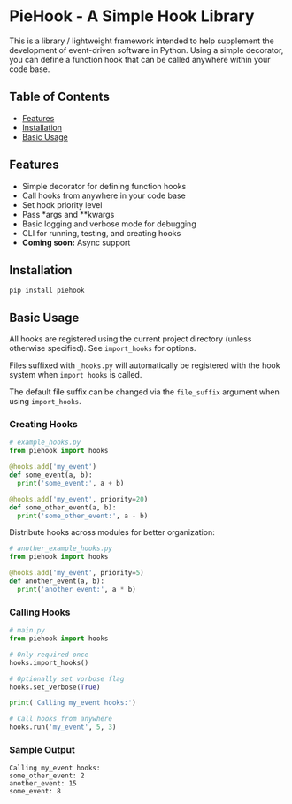 # PieHook - A Simple Hook Library

This is a library / lightweight framework intended to help supplement the development
of event-driven software in Python. Using a simple decorator, you can define
a function hook that can be called anywhere within your code base.

## Table of Contents

- [Features](#features)
- [Installation](#installation)
- [Basic Usage](#basic-usage)

## Features

- Simple decorator for defining function hooks
- Call hooks from anywhere in your code base
- Set hook priority level
- Pass *args and **kwargs
- Basic logging and verbose mode for debugging
- CLI for running, testing, and creating hooks
- **Coming soon:** Async support

## Installation

`pip install piehook`

## Basic Usage

All hooks are registered using the current project directory (unless otherwise specified). See `import_hooks` for options.

Files suffixed with `_hooks.py` will automatically be registered with the hook system when `import_hooks` is called. 

The default file suffix can be changed via the `file_suffix` argument when using `import_hooks`.

### Creating Hooks

```py
# example_hooks.py
from piehook import hooks

@hooks.add('my_event')
def some_event(a, b):
  print('some_event:', a + b)

@hooks.add('my_event', priority=20)
def some_other_event(a, b):
  print('some_other_event:', a - b)
```

Distribute hooks across modules for better organization:

```py
# another_example_hooks.py
from piehook import hooks

@hooks.add('my_event', priority=5)
def another_event(a, b):
  print('another_event:', a * b)
```

### Calling Hooks

```py
# main.py
from piehook import hooks

# Only required once
hooks.import_hooks()

# Optionally set vorbose flag
hooks.set_verbose(True)

print('Calling my_event hooks:')

# Call hooks from anywhere
hooks.run('my_event', 5, 3)
```

### Sample Output

```
Calling my_event hooks:
some_other_event: 2
another_event: 15
some_event: 8
```

